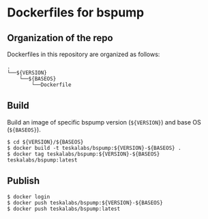 Dockerfiles for bspump
===

## Organization of the repo

Dockerfiles in this repository are organized as follows:

```
.
└──${VERSION}
    └──${BASEOS}
        └──Dockerfile
```

## Build

Build an image of specific bspump version (`${VERSION}`) and base OS (`${BASEOS}`).

```
$ cd ${VERSION}/${BASEOS}
$ docker build -t teskalabs/bspump:${VERSION}-${BASEOS} .
$ docker tag teskalabs/bspump:${VERSION}-${BASEOS} teskalabs/bspump:latest
```

## Publish

```
$ docker login
$ docker push teskalabs/bspump:${VERSION}-${BASEOS}
$ docker push teskalabs/bspump:latest
```
